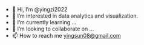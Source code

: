 - 👋 Hi, I’m @yingzi2022
- 👀 I’m interested in data analytics and visualization.
- 🌱 I’m currently learning ...
- 💞️ I’m looking to collaborate on ...
- 📫 How to reach me yingsun08@gmail.com

<!---
yingzi2022/yingzi2022 is a ✨ special ✨ repository because its `README.md` (this file) appears on your GitHub profile.
You can click the Preview link to take a look at your changes.
--->
